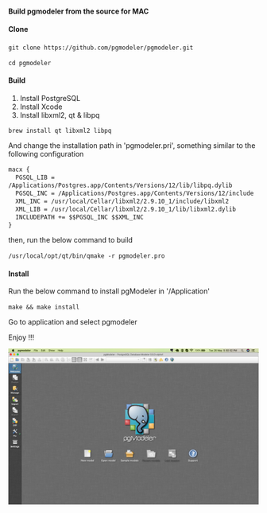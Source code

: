 #### Build pgmodeler from the source for MAC

#### Clone

`git clone https://github.com/pgmodeler/pgmodeler.git`

`cd pgmodeler`

#### Build

1. Install PostgreSQL
2. Install Xcode
3. Install libxml2, qt & libpq

```
brew install qt libxml2 libpq
```

And change the installation path in 'pgmodeler.pri', something similar to the following configuration
```
macx {
  PGSQL_LIB = /Applications/Postgres.app/Contents/Versions/12/lib/libpq.dylib
  PGSQL_INC = /Applications/Postgres.app/Contents/Versions/12/include
  XML_INC = /usr/local/Cellar/libxml2/2.9.10_1/include/libxml2
  XML_LIB = /usr/local/Cellar/libxml2/2.9.10_1/lib/libxml2.dylib
  INCLUDEPATH += $$PGSQL_INC $$XML_INC
}
```
then, run the below command to build

`/usr/local/opt/qt/bin/qmake -r pgmodeler.pro`

#### Install

Run the below command to install pgModeler in '/Application'

`make && make install`

Go to application and select pgmodeler

Enjoy !!!

![output](mac-pgmodeler.png)
